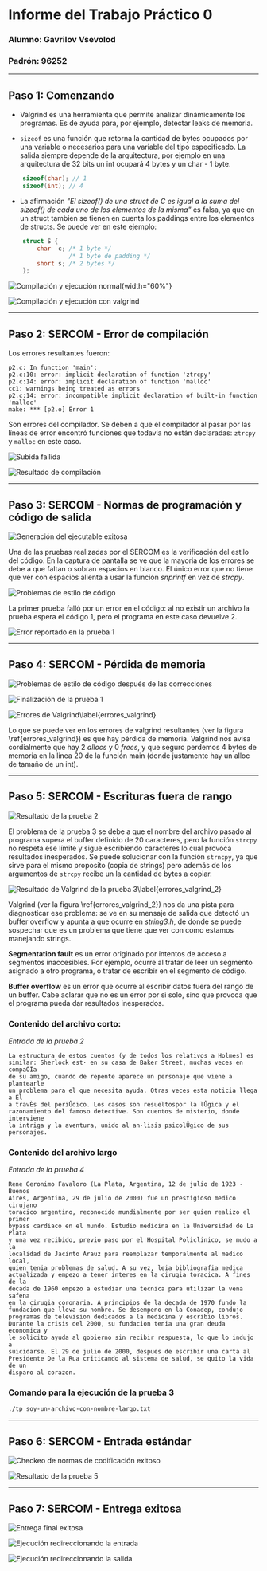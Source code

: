 

# Informe del Trabajo Práctico 0


### Alumno: Gavrilov Vsevolod
### Padrón: 96252

---

## Paso 1: Comenzando

 - Valgrind es una herramienta que permite analizar dinámicamente los programas.
 Es de ayuda para, por ejemplo, detectar leaks de memoria.

 - `sizeof` es una función que retorna la cantidad de bytes ocupados por una
 variable o necesarios para una variable del tipo especificado. La salida siempre
 depende de la arquitectura, por ejemplo en una arquitectura de 32 bits un int
 ocupará 4 bytes y un char - 1 byte.


```C
    sizeof(char); // 1
    sizeof(int); // 4
```

  - La afirmación *"El sizeof() de una struct de C es igual a la suma del sizeof() de cada uno de los elementos de la misma"* es falsa, ya que en un struct tambien se tienen en cuenta
  los paddings entre los elementos de structs. Se puede ver en este ejemplo:


```C
    struct S {
        char  c; /* 1 byte */
                 /* 1 byte de padding */
        short s; /* 2 bytes */
    };
```

![Compilación y ejecución normal](capturas/1.png){width="60%"}


![Compilación y ejecución con valgrind](capturas/2.png)

---

## Paso 2: SERCOM - Error de compilación

Los errores resultantes fueron:

```
p2.c: In function 'main':
p2.c:10: error: implicit declaration of function 'ztrcpy'
p2.c:14: error: implicit declaration of function 'malloc'
cc1: warnings being treated as errors
p2.c:14: error: incompatible implicit declaration of built-in function 'malloc'
make: *** [p2.o] Error 1
```

Son errores del compilador. Se deben a que el compilador al pasar por las líneas
de error encontró funciones que todavia no están declaradas: `ztrcpy` y `malloc`
en este caso.

![Subida fallida](capturas/3.png)

![Resultado de compilación](capturas/4.png)


---


## Paso 3: SERCOM - Normas de programación y código de salida

![Generación del ejecutable exitosa](capturas/5.png)

Una de las pruebas realizadas por el SERCOM es la verificación del estilo del
código. En la captura de pantalla se ve que la mayoria de los errores se debe
a que faltan o sobran espacios en blanco. El único error que no tiene que ver con
espacios alienta a usar la función *snprintf* en vez de *strcpy*.

![Problemas de estilo de código](capturas/6.png)

La primer prueba falló por un error en el código: al no existir un archivo la prueba
espera el código 1, pero el programa en este caso devuelve 2.

![Error reportado en la prueba 1](capturas/7.png)


---


## Paso 4: SERCOM - Pérdida de memoria

![Problemas de estilo de código después de las correcciones](capturas/8.png)

![Finalización de la prueba 1](capturas/9.png)

![Errores de Valgrind\label{errores_valgrind}](capturas/10.png)

Lo que se puede ver en los errores de valgrind resultantes (ver la figura \ref{errores_valgrind}) es que hay pérdida
de memoria. Valgrind nos avisa cordialmente que hay 2 *allocs* y 0 *frees*, y que
seguro perdemos 4 bytes de memoria en la linea 20 de la función main (donde
justamente hay un alloc de tamaño de un int).


---


## Paso 5: SERCOM - Escrituras fuera de rango


![Resultado de la prueba 2](capturas/11.png)

El problema de la prueba 3 se debe a que el nombre del archivo pasado al programa
supera el buffer definido de 20 caracteres, pero la función `strcpy` no respeta
ese límite y sigue escribiendo caracteres lo cual provoca resultados inesperados.
Se puede solucionar con la función `strncpy`, ya que sirve para el mismo proposito
(copia de strings) pero además de los argumentos de `strcpy` recibe un la cantidad
de bytes a copiar.

![Resultado de Valgrind de la prueba 3\label{errores_valgrind_2}](capturas/12.png)

Valgrind (ver la figura \ref{errores_valgrind_2}) nos da una pista para diagnosticar ese problema: se ve en su mensaje de
salida que detectó un buffer overflow y apunta a que ocurre en *string3.h*, de
donde se puede sospechar que es un problema que tiene que ver con como estamos
manejando strings.

**Segmentation fault** es un error originado por intentos de acceso a segmentos
inaccesibles. Por ejemplo, ocurre al tratar de leer un segmento asignado a otro
programa, o tratar de escribir en el segmento de código.

**Buffer overflow** es un error que ocurre al escribir datos fuera del rango de
un buffer. Cabe aclarar que no es un error por si solo, sino que provoca que el
programa pueda dar resultados inesperados.


### Contenido del archivo corto:
*Entrada de la prueba 2*

```
La estructura de estos cuentos (y de todos los relativos a Holmes) es
similar: Sherlock est· en su casa de Baker Street, muchas veces en compaÒÌa
de su amigo, cuando de repente aparece un personaje que viene a plantearle
un problema para el que necesita ayuda. Otras veces esta noticia llega a Èl
a travÈs del periÛdico. Los casos son resueltospor la lÛgica y el
razonamiento del famoso detective. Son cuentos de misterio, donde interviene
la intriga y la aventura, unido al an·lisis psicolÛgico de sus personajes.
```


### Contenido del archivo largo
*Entrada de la prueba 4*

```
Rene Geronimo Favaloro (La Plata, Argentina, 12 de julio de 1923 - Buenos
Aires, Argentina, 29 de julio de 2000) fue un prestigioso medico cirujano
toracico argentino, reconocido mundialmente por ser quien realizo el primer
bypass cardiaco en el mundo. Estudio medicina en la Universidad de La Plata
y una vez recibido, previo paso por el Hospital Policlinico, se mudo a la
localidad de Jacinto Arauz para reemplazar temporalmente al medico local,
quien tenia problemas de salud. A su vez, leia bibliografia medica
actualizada y empezo a tener interes en la cirugia toracica. A fines de la
decada de 1960 empezo a estudiar una tecnica para utilizar la vena safena
en la cirugia coronaria. A principios de la decada de 1970 fundo la
fundacion que lleva su nombre. Se desempeno en la Conadep, condujo
programas de television dedicados a la medicina y escribio libros.
Durante la crisis del 2000, su fundacion tenia una gran deuda economica y
le solicito ayuda al gobierno sin recibir respuesta, lo que lo indujo a
suicidarse. El 29 de julio de 2000, despues de escribir una carta al
Presidente De la Rua criticando al sistema de salud, se quito la vida de un
disparo al corazon.
```

### Comando para la ejecución de la prueba 3

```bash
./tp soy-un-archivo-con-nombre-largo.txt
```


---


## Paso 6: SERCOM - Entrada estándar


![Checkeo de normas de codificación exitoso](capturas/13.png)


![Resultado de la prueba 5](capturas/14.png)


---


## Paso 7: SERCOM - Entrega exitosa


![Entrega final exitosa](capturas/15.png)


![Ejecución redireccionando la entrada](capturas/16.png)


![Ejecución redireccionando la salida](capturas/17.png)



